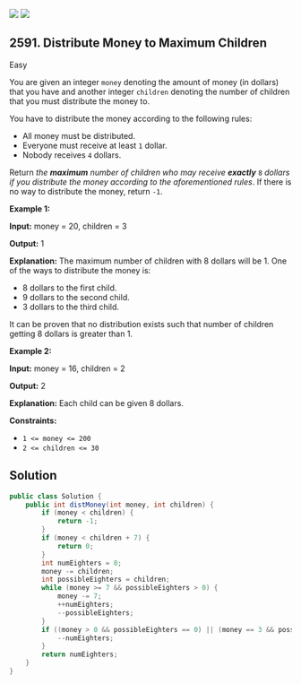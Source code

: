 [![](https://img.shields.io/github/stars/javadev/LeetCode-in-Java?label=Stars&style=flat-square)](https://github.com/javadev/LeetCode-in-Java)
[![](https://img.shields.io/github/forks/javadev/LeetCode-in-Java?label=Fork%20me%20on%20GitHub%20&style=flat-square)](https://github.com/javadev/LeetCode-in-Java/fork)

## 2591\. Distribute Money to Maximum Children

Easy

You are given an integer `money` denoting the amount of money (in dollars) that you have and another integer `children` denoting the number of children that you must distribute the money to.

You have to distribute the money according to the following rules:

*   All money must be distributed.
*   Everyone must receive at least `1` dollar.
*   Nobody receives `4` dollars.

Return _the **maximum** number of children who may receive **exactly**_ `8` _dollars if you distribute the money according to the aforementioned rules_. If there is no way to distribute the money, return `-1`.

**Example 1:**

**Input:** money = 20, children = 3

**Output:** 1

**Explanation:** The maximum number of children with 8 dollars will be 1. One of the ways to distribute the money is: 
- 8 dollars to the first child. 
- 9 dollars to the second child. 
- 3 dollars to the third child. 

It can be proven that no distribution exists such that number of children getting 8 dollars is greater than 1.

**Example 2:**

**Input:** money = 16, children = 2

**Output:** 2

**Explanation:** Each child can be given 8 dollars.

**Constraints:**

*   `1 <= money <= 200`
*   `2 <= children <= 30`

## Solution

```java
public class Solution {
    public int distMoney(int money, int children) {
        if (money < children) {
            return -1;
        }
        if (money < children + 7) {
            return 0;
        }
        int numEighters = 0;
        money -= children;
        int possibleEighters = children;
        while (money >= 7 && possibleEighters > 0) {
            money -= 7;
            ++numEighters;
            --possibleEighters;
        }
        if ((money > 0 && possibleEighters == 0) || (money == 3 && possibleEighters == 1)) {
            --numEighters;
        }
        return numEighters;
    }
}
```